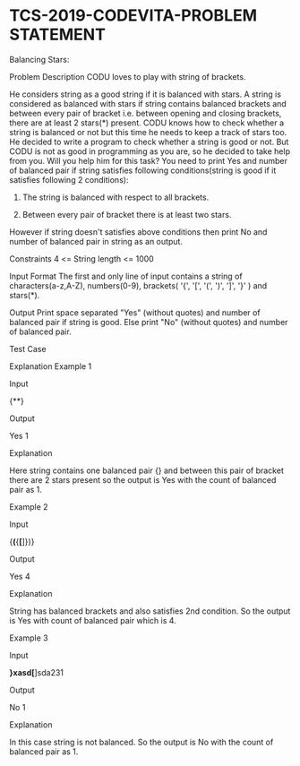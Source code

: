 # TCS-2019-CODEVITA-PROBLEM STATEMENT

Balancing Stars:

Problem Description
CODU loves to play with string of brackets.

He considers string as a good string if it is balanced with stars. A string is considered as balanced with stars if string contains balanced brackets and between every pair of bracket i.e. between opening and closing brackets, there are at least 2 stars(*) present. CODU knows how to check whether a string is balanced or not but this time he needs to keep a track of stars too. He decided to write a program to check whether a string is good or not. But CODU is not as good in programming as you are, so he decided to take help from you. Will you help him for this task? You need to print Yes and number of balanced pair if string satisfies following conditions(string is good if it satisfies following 2 conditions):

1. The string is balanced with respect to all brackets.

2. Between every pair of bracket there is at least two stars.

However if string doesn't satisfies above conditions then print No and number of balanced pair in string as an output.

Constraints
4 <= String length <= 1000

Input Format
The first and only line of input contains a string of characters(a-z,A-Z), numbers(0-9), brackets( '{', '[', '(', ')', ']', '}' ) and stars(*).

Output
Print space separated "Yes" (without quotes) and number of balanced pair if string is good. Else print "No" (without quotes) and number of balanced pair.

Test Case

Explanation
Example 1

Input

{**}

Output

Yes 1

Explanation

Here string contains one balanced pair {} and between this pair of bracket there are 2 stars present so the output is Yes with the count of balanced pair as 1.

Example 2

Input

{**(**{**[**]})}

Output

Yes 4

Explanation

String has balanced brackets and also satisfies 2nd condition. So the output is Yes with count of balanced pair which is 4.

Example 3

Input

**}xasd[**]sda231

Output

No 1

Explanation

In this case string is not balanced. So the output is No with the count of balanced pair as 1.
